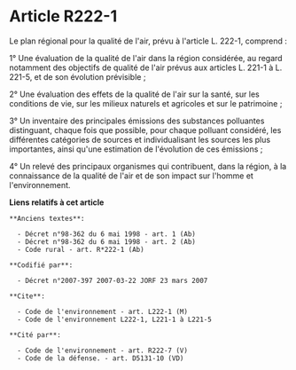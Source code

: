 # Article R222-1

Le plan régional pour la qualité de l'air, prévu à l'article L. 222-1, comprend :

1° Une évaluation de la qualité de l'air dans la région considérée, au regard notamment des objectifs de qualité de l'air
prévus aux articles L. 221-1 à L. 221-5, et de son évolution prévisible ;

2° Une évaluation des effets de la qualité de l'air sur la santé, sur les conditions de vie, sur les milieux naturels et
agricoles et sur le patrimoine ;

3° Un inventaire des principales émissions des substances polluantes distinguant, chaque fois que possible, pour chaque
polluant considéré, les différentes catégories de sources et individualisant les sources les plus importantes, ainsi qu'une
estimation de l'évolution de ces émissions ;

4° Un relevé des principaux organismes qui contribuent, dans la région, à la connaissance de la qualité de l'air et de son
impact sur l'homme et l'environnement.

**Liens relatifs à cet article**

	**Anciens textes**:

	  - Décret n°98-362 du 6 mai 1998 - art. 1 (Ab)
	  - Décret n°98-362 du 6 mai 1998 - art. 2 (Ab)
	  - Code rural - art. R*222-1 (Ab)

	**Codifié par**:

	  - Décret n°2007-397 2007-03-22 JORF 23 mars 2007

	**Cite**:

	  - Code de l'environnement - art. L222-1 (M)
	  - Code de l'environnement L222-1, L221-1 à L221-5

	**Cité par**:

	  - Code de l'environnement - art. R222-7 (V)
	  - Code de la défense. - art. D5131-10 (VD)
